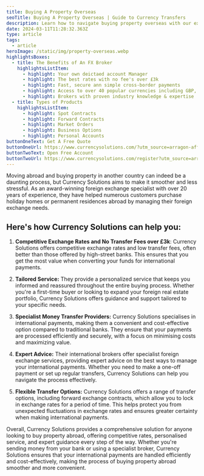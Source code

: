 ```yaml
---
title: Buying A Property Overseas
seoTitle: Buying A Property Overseas | Guide to Currency Transfers
description: Learn how to navigate buying property overseas with our expert guide on international real estate and currency transfer
date: 2024-03-11T11:28:32.363Z
type: article
tags:
  - article
heroImage: /static/img/property-overseas.webp
highlightsBoxes:
  - title: The Benefits of An FX Broker
    highlightsListItem:
      - highlight: Your own deictaed account Manager
      - highlight: The best rates with no fee's over £3k
      - highlight: Fast, secure ann simple cross-border payments
      - highlight: Access to over 40 popular currencies including GBP, EUR, USD & AED
      - highlight: Brokers with proven industry knowledge & expertise
  - title: Types of Products
    highlightsListItem:
      - highlight: Spot Contracts
      - highlight: Forward Contracts
      - highlight: Market Orders
      - highlight: Business Options
      - highlight: Personal Accounts
buttonOneText: Get A Free Quote
buttonOneUrl: https://www.currencysolutions.com/?utm_source=arragon-affiliates
buttonTwoText: Open Free Account
buttonTwoUrl: https://www.currencysolutions.com/register?utm_source=arragon-affiliates
---
```



Moving abroad and buying property in another country can indeed be a daunting process, but Currency Solutions aims to make it smoother and less stressful. As an award-winning foreign exchange specialist with over 20 years of experience, they have helped numerous customers purchase holiday homes or permanent residences abroad by managing their foreign exchange needs.

## Here's how Currency Solutions can help you:

1.	**Competitive Exchange Rates and No Transfer Fees over £3k**: Currency Solutions offers competitive exchange rates and low transfer fees, often better than those offered by high-street banks. This ensures that you get the most value when converting your funds for international payments.

2.	**Tailored Service:** They provide a personalized service that keeps you informed and reassured throughout the entire buying process. Whether you're a first-time buyer or looking to expand your foreign real estate portfolio, Currency Solutions offers guidance and support tailored to your specific needs.

3.	**Specialist Money Transfer Providers:** Currency Solutions specialises in international payments, making them a convenient and cost-effective option compared to traditional banks. They ensure that your payments are processed efficiently and securely, with a focus on minimising costs and maximizing value.

4.	**Expert Advice:** Their international brokers offer specialist foreign exchange services, providing expert advice on the best ways to manage your international payments. Whether you need to make a one-off payment or set up regular transfers, Currency Solutions can help you navigate the process effectively.

5.	**Flexible Transfer Options:** Currency Solutions offers a range of transfer options, including forward exchange contracts, which allow you to lock in exchange rates for a period of time. This helps protect you from unexpected fluctuations in exchange rates and ensures greater certainty when making international payments.

Overall, Currency Solutions provides a comprehensive solution for anyone looking to buy property abroad, offering competitive rates, personalised service, and expert guidance every step of the way. Whether you're sending money from your bank or using a specialist broker, Currency Solutions ensures that your international payments are handled efficiently and cost-effectively, making the process of buying property abroad smoother and more convenient.
